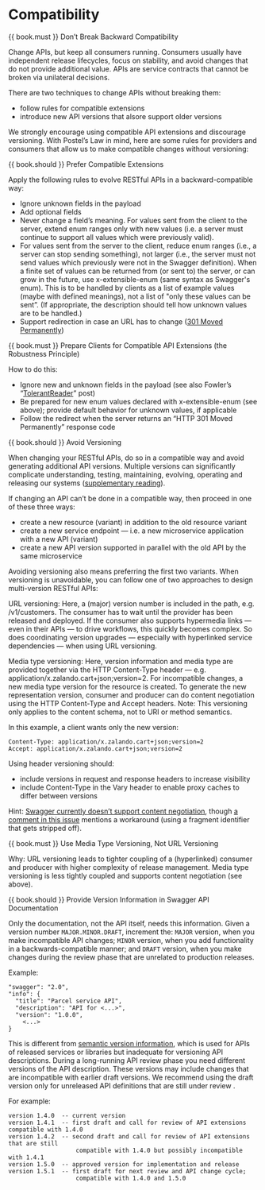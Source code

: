 Compatibility
=============

{{ book.must }} Don’t Break Backward Compatibility

Change APIs, but keep all consumers
running. Consumers usually have independent release lifecycles, focus on
stability, and avoid changes that do not provide additional value. APIs are
service contracts that cannot be broken via unilateral decisions.

There are two techniques to change APIs without breaking them: 

- follow rules for compatible extensions
- introduce new API versions that alsore support older versions

We strongly encourage using compatible API extensions and discourage versioning.
With Postel’s Law in mind, here are some rules for providers and consumers that
allow us to make compatible changes without versioning:

{{ book.should }} Prefer Compatible Extensions

Apply the following rules to evolve RESTful APIs in a backward-compatible way:

* Ignore unknown fields in the payload
* Add optional fields
* Never change a field’s meaning. For values sent from the client to the server, extend enum ranges
  only with new values (i.e. a server must continue to support all values which were previously valid).
* For values sent from the server to the client, reduce enum ranges (i.e., a server can stop sending
  something), not larger (i.e., the server must not send values which previously were not in the
  Swagger definition). When a finite set of values can be returned from (or
  sent to) the server, or can grow in the future, use x-extensible-enum (same
  syntax as Swagger's enum). This is to be handled by clients as a list of example
  values (maybe with defined meanings), not a list of "only these values can be
  sent”. (If appropriate, the description should tell how unknown values are to be
  handled.)
* Support redirection in case an URL has to change
 ([301 Moved Permanently](https://en.wikipedia.org/wiki/HTTP_301))

 
{{ book.must }} Prepare Clients for Compatible API Extensions (the Robustness Principle)

How to do this:

* Ignore new and unknown fields in the payload (see also Fowler’s
  “[TolerantReader](http://martinfowler.com/bliki/TolerantReader.html)” post)
* Be prepared for new enum values declared with x-extensible-enum (see above);
  provide default behavior for unknown values, if applicable
* Follow the redirect when the server returns an “HTTP 301 Moved Permanently” response code

{{ book.should }} Avoid Versioning

When changing your RESTful APIs,
do so in a compatible way and avoid generating additional API versions. Multiple
versions can significantly complicate understanding, testing, maintaining,
evolving, operating and releasing our systems ([supplementary reading](http://martinfowler.com/articles/enterpriseREST.html)).

If changing an API can’t be done in a compatible way, then proceed in one of these
three ways:

* create a new resource (variant) in addition to the old resource variant
* create a new service endpoint — i.e. a new microservice application with a new API (variant)
* create a new API version supported in parallel with the old API by the same microservice

Avoiding versioning also means preferring the first two variants. When
versioning is unavoidable, you can follow one of two approaches to design
multi-version RESTful APIs:

URL versioning: Here, a (major) version number is
included in the path, e.g. /v1/customers. The consumer has to wait until the
provider has been released and deployed. If the consumer also supports
hypermedia links — even in their APIs — to drive workflows, this quickly becomes
complex. So does coordinating version upgrades — especially with hyperlinked
service dependencies — when using URL versioning.

Media type versioning: Here,
version information and media type are provided together via the HTTP
Content-Type header — e.g. application/x.zalando.cart+json;version=2. For
incompatible changes, a new media type version for the resource is created. To
generate the new representation version, consumer and producer can do content
negotiation using the HTTP Content-Type and Accept headers. Note: This
versioning only applies to the content schema, not to URI or method semantics.

In this example, a client wants only the new version:

    Content-Type: application/x.zalando.cart+json;version=2
    Accept: application/x.zalando.cart+json;version=2

Using header versioning should:

* include versions in request and response headers to increase visibility
* include Content-Type in the Vary header to enable proxy caches to differ between versions

Hint: [Swagger currently doesn’t support content
negotiation](https://github.com/swagger-api/swagger-spec/issues/146), though [a comment in this
issue](https://github.com/swagger-api/swagger-spec/issues/146#issuecomment-117288707) mentions
a workaround (using a fragment identifier that
gets stripped off).

{{ book.must }} Use Media Type Versioning, Not URL Versioning

Why: URL versioning leads to tighter coupling of a (hyperlinked) consumer and producer
with higher complexity of release management. Media type versioning is less
tightly coupled and supports content negotiation (see above).

{{ book.should }} Provide Version Information in Swagger API Documentation

Only the documentation, not the API itself, needs this information. Given a version number
`MAJOR.MINOR.DRAFT`,
increment the: `MAJOR` version, when you make incompatible API changes; `MINOR`
version, when you add functionality in a backwards-compatible manner; and `DRAFT`
version, when you make changes during the review phase that are unrelated to
production releases.

Example:

    "swagger": "2.0",
    "info": {
      "title": "Parcel service API",
      "description": "API for <...>",
      "version": "1.0.0",
        <...>
    }


This is different from [semantic version information](http://semver.org/), which is used for APIs of
released services or libraries but inadequate for versioning API descriptions. During a long-running
API review phase you need different versions of the API description. These versions may include
changes that are incompatible with earlier draft versions. We recommend using the draft version only
for unreleased API definitions that are still under review .

For example:

    version 1.4.0  -- current version
    version 1.4.1  -- first draft and call for review of API extensions compatible with 1.4.0
    version 1.4.2  -- second draft and call for review of API extensions that are still
                       compatible with 1.4.0 but possibly incompatible with 1.4.1
    version 1.5.0  -- approved version for implementation and release
    version 1.5.1  -- first draft for next review and API change cycle;
                       compatible with 1.4.0 and 1.5.0
